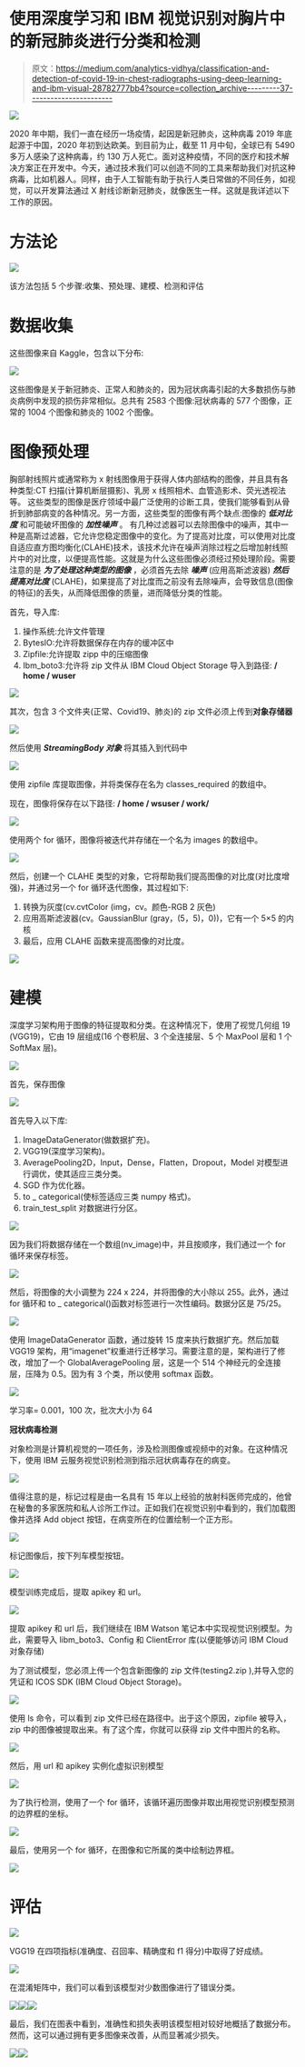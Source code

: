 # 使用深度学习和 IBM 视觉识别对胸片中的新冠肺炎进行分类和检测

> 原文：<https://medium.com/analytics-vidhya/classification-and-detection-of-covid-19-in-chest-radiographs-using-deep-learning-and-ibm-visual-28782777bb4?source=collection_archive---------37----------------------->

![](img/f113daa564648aa429be1c8eb1efebe1.png)

2020 年中期，我们一直在经历一场疫情，起因是新冠肺炎，这种病毒 2019 年底起源于中国，2020 年初到达欧美。到目前为止，截至 11 月中旬，全球已有 5490 多万人感染了这种病毒，约 130 万人死亡。面对这种疫情，不同的医疗和技术解决方案正在开发中。今天，通过技术我们可以创造不同的工具来帮助我们对抗这种病毒，比如机器人。同样，由于人工智能有助于执行人类日常做的不同任务，如视觉，可以开发算法通过 X 射线诊断新冠肺炎，就像医生一样。这就是我详述以下工作的原因。

# **方法论**

![](img/c2d903c7617156cf844b4ae43801b117.png)

该方法包括 5 个步骤:收集、预处理、建模、检测和评估

# **数据收集**

这些图像来自 Kaggle，包含以下分布:

![](img/49704f40f9c6c1021f1a622d60feae90.png)

这些图像是关于新冠肺炎、正常人和肺炎的，因为冠状病毒引起的大多数损伤与肺炎病例中发现的损伤非常相似。总共有 2583 个图像:冠状病毒的 577 个图像，正常的 1004 个图像和肺炎的 1002 个图像。

# 图像预处理

胸部射线照片或通常称为 x 射线图像用于获得人体内部结构的图像，并且具有各种类型:CT 扫描(计算机断层摄影)、乳房 x 线照相术、血管造影术、荧光透视法等。
这些类型的图像是医疗领域中最广泛使用的诊断工具，使我们能够看到从骨折到肺部病变的各种情况。另一方面，这些类型的图像有两个缺点:图像的 ***低对比度*** 和可能破坏图像的 ***加性噪声*** 。
有几种过滤器可以去除图像中的噪声，其中一种是高斯过滤器，它允许您稳定图像中的变化。为了提高对比度，可以使用对比度自适应直方图均衡化(CLAHE)技术，该技术允许在噪声消除过程之后增加射线照片中的对比度，以便提高性能。这就是为什么这些图像必须经过预处理阶段。需要注意的是 ***为了处理这种类型的图像*** ，必须首先去除 ***噪声*** (应用高斯滤波器) ***然后提高对比度*** (CLAHE)，如果提高了对比度而之前没有去除噪声，会导致信息(图像的特征)的丢失，从而降低图像的质量，进而降低分类的性能。

首先，导入库:

1.  操作系统:允许文件管理
2.  BytesIO:允许将数据保存在内存的缓冲区中
3.  Zipfile:允许提取 zipp 中的压缩图像
4.  Ibm_boto3:允许将 zip 文件从 IBM Cloud Object Storage 导入到路径: **/ home / wuser**

![](img/adb348261921d58ca58a98053c9035ad.png)

其次，包含 3 个文件夹(正常、Covid19、肺炎)的 zip 文件必须上传到**对象存储器**

![](img/251c76323bb82346fd1dbb3ae310ceb8.png)

然后使用 ***StreamingBody 对象*** 将其插入到代码中

![](img/3bee6054886ec6d93d4ca1233d5046c9.png)

使用 zipfile 库提取图像，并将类保存在名为 classes_required 的数组中。

现在，图像将保存在以下路径: **/ home / wsuser / work/**

![](img/c02c2e1bae183a66a851da25819e5ae4.png)

使用两个 for 循环，图像将被迭代并存储在一个名为 images 的数组中。

![](img/8daff6b40d882c066a77275193cb0399.png)

然后，创建一个 CLAHE 类型的对象，它将帮助我们提高图像的对比度(对比度增强)，并通过另一个 for 循环迭代图像，其过程如下:

1.  转换为灰度(cv.cvtColor (img，cv。颜色-RGB 2 灰色)
2.  应用高斯滤波器(cv。GaussianBlur (gray，(5，5)，0))，它有一个 5×5 的内核
3.  最后，应用 CLAHE 函数来提高图像的对比度。

![](img/3a82eacdc51699519e4e52430d3c3400.png)

# **建模**

深度学习架构用于图像的特征提取和分类。在这种情况下，使用了视觉几何组 19 (VGG19)，它由 19 层组成(16 个卷积层、3 个全连接层、5 个 MaxPool 层和 1 个 SoftMax 层)。

![](img/e6d6b01f03d0affc570988703a610239.png)

首先，保存图像

![](img/7b76520a21232cf4057352e7266b9069.png)

首先导入以下库:

1.  ImageDataGenerator(做数据扩充)。
2.  VGG19(深度学习架构)。
3.  AveragePooling2D，Input，Dense，Flatten，Dropout，Model 对模型进行调优，使其适应三类分类。
4.  SGD 作为优化器。
5.  to _ categorical(使标签适应三类 numpy 格式)。
6.  train_test_split 对数据进行分区。

![](img/12dd2df8bc58e9df487a306fdb475954.png)

因为我们将数据存储在一个数组(nv_image)中，并且按顺序，我们通过一个 for 循环来保存标签。

![](img/b43dfb02bc971d57d1b02fd69165564a.png)

然后，将图像的大小调整为 224 x 224，并将图像的大小除以 255。此外，通过 for 循环和 to _ categorical()函数对标签进行一次性编码。数据分区是 75/25。

![](img/d089958ce3706ecaab7281b7d556e8c5.png)

使用 ImageDataGenerator 函数，通过旋转 15 度来执行数据扩充。然后加载 VGG19 架构，用“imagenet”权重进行迁移学习。需要注意的是，架构进行了修改，增加了一个 GlobalAveragePooling 层，这是一个 514 个神经元的全连接层，压降为 0.5。因为有 3 个类，所以使用 softmax 函数。

![](img/bfb57d974d9c7454f92724932b6969ae.png)

学习率= 0.001，100 次，批次大小为 64

**冠状病毒检测**

对象检测是计算机视觉的一项任务，涉及检测图像或视频中的对象。在这种情况下，使用 IBM 云服务视觉识别检测到指示冠状病毒存在的病变。

![](img/92c2fceff9910b972c6e7dfde8abdd69.png)

值得注意的是，标记过程是由一名具有 15 年以上经验的放射科医师完成的，他曾在秘鲁的多家医院和私人诊所工作过。正如我们在视觉识别中看到的，我们加载图像并选择 Add object 按钮，在病变所在的位置绘制一个正方形。

![](img/aef01418afd19f9b3930d33dee047cc5.png)

标记图像后，按下列车模型按钮。

![](img/8ada99299c10306a95eae324b8b3402b.png)

模型训练完成后，提取 apikey 和 url。

![](img/ef4445ad13db0cbfea4f719c32b99c82.png)

提取 apikey 和 url 后，我们继续在 IBM Watson 笔记本中实现视觉识别模型。为此，需要导入 libm_boto3、Config 和 ClientError 库(以便能够访问 IBM Cloud 对象存储)

为了测试模型，您必须上传一个包含新图像的 zip 文件(testing2.zip ),并导入您的凭证和 ICOS SDK (IBM Cloud Object Storage)。

![](img/0ea04bada36c5824c3ffeccad3e0a0e8.png)

使用 ls 命令，可以看到 zip 文件已经在路径中。出于这个原因，zipfile 被导入，zip 中的图像被提取出来。有了这个库，你就可以获得 zip 文件中图片的名称。

![](img/30b0bd327cfe174250da66ebcc6e55fa.png)

然后，用 url 和 apikey 实例化虚拟识别模型

![](img/c262956e4eb53bea64dec00b28f86ddb.png)

为了执行检测，使用了一个 for 循环，该循环遍历图像并取出用视觉识别模型预测的边界框的坐标。

![](img/1e38cd40ad08ca59211751805d9be242.png)

最后，使用另一个 for 循环，在图像和它所属的类中绘制边界框。

![](img/f7efc7d11f72e6c6c8fc8f7e0d1ef5df.png)

# **评估**

![](img/9d1aacf031e0e8ca3d2953ea32bd778e.png)

VGG19 在四项指标(准确度、召回率、精确度和 f1 得分)中取得了好成绩。

![](img/a6a64080898ec531c911e653bc52536a.png)

在混淆矩阵中，我们可以看到该模型对少数图像进行了错误分类。

![](img/a887d66b0997b515d076cf77fcfcc063.png)![](img/2bafe312abd82c7e2949b9f90bcb6b0b.png)![](img/54f8d1f385b9692f8ff8eb40427578af.png)

最后，我们在图表中看到，准确性和损失表明该模型相对较好地概括了数据分布。然而，这可以通过拥有更多图像来改善，从而显著减少损失。

![](img/4d1095ff87f1d9a0f247ab28848c28fb.png)![](img/a2ef7a843baa645c1497d83b3b8a988a.png)